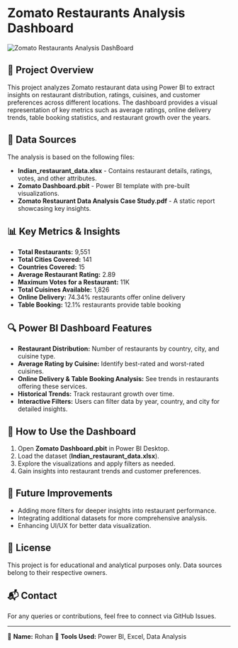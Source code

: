 # Zomato Restaurants Analysis Dashboard

![Zomato Restaurants Analysis DashBoard](https://github.com/user-attachments/assets/29290c75-9a4b-49ec-9ed9-f98a01499135)


## 📌 Project Overview
This project analyzes Zomato restaurant data using Power BI to extract insights on restaurant distribution, ratings, cuisines, and customer preferences across different locations. The dashboard provides a visual representation of key metrics such as average ratings, online delivery trends, table booking statistics, and restaurant growth over the years.

## 📂 Data Sources
The analysis is based on the following files:
- **Indian_restaurant_data.xlsx** - Contains restaurant details, ratings, votes, and other attributes.
- **Zomato Dashboard.pbit** - Power BI template with pre-built visualizations.
- **Zomato Restaurant Data Analysis Case Study.pdf** - A static report showcasing key insights.

## 📊 Key Metrics & Insights
- **Total Restaurants:** 9,551
- **Total Cities Covered:** 141
- **Countries Covered:** 15
- **Average Restaurant Rating:** 2.89
- **Maximum Votes for a Restaurant:** 11K
- **Total Cuisines Available:** 1,826
- **Online Delivery:** 74.34% restaurants offer online delivery
- **Table Booking:** 12.1% restaurants provide table booking

## 🔍 Power BI Dashboard Features
- **Restaurant Distribution:** Number of restaurants by country, city, and cuisine type.
- **Average Rating by Cuisine:** Identify best-rated and worst-rated cuisines.
- **Online Delivery & Table Booking Analysis:** See trends in restaurants offering these services.
- **Historical Trends:** Track restaurant growth over time.
- **Interactive Filters:** Users can filter data by year, country, and city for detailed insights.

## 🚀 How to Use the Dashboard
1. Open **Zomato Dashboard.pbit** in Power BI Desktop.
2. Load the dataset (**Indian_restaurant_data.xlsx**).
3. Explore the visualizations and apply filters as needed.
4. Gain insights into restaurant trends and customer preferences.

## 🔮 Future Improvements
- Adding more filters for deeper insights into restaurant performance.
- Integrating additional datasets for more comprehensive analysis.
- Enhancing UI/UX for better data visualization.

## 📜 License
This project is for educational and analytical purposes only. Data sources belong to their respective owners.

## 📬 Contact
For any queries or contributions, feel free to connect via GitHub Issues.

---

📌 **Name:** Rohan
📌 **Tools Used:** Power BI, Excel, Data Analysis
